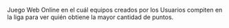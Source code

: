 Juego Web Online en el cuál equipos creados por los Usuarios compiten en la liga para ver quién obtiene la mayor cantidad de puntos.